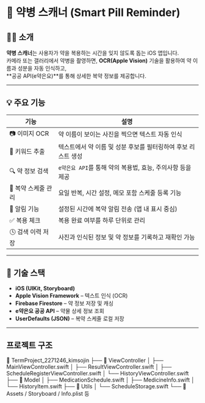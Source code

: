 # 📱 약병 스캐너 (Smart Pill Reminder)

## 👩‍⚕️ 소개
**약병 스캐너**는 사용자가 약을 복용하는 시간을 잊지 않도록 돕는 iOS 앱입니다.  
카메라 또는 갤러리에서 약병을 촬영하면, **OCR(Apple Vision)** 기술을 활용하여 약 이름과 성분을 자동 인식하고,  
**공공 API(e약은요)**를 통해 상세한 복약 정보를 제공합니다.

---

## 💡 주요 기능

| 기능 | 설명 |
|------|------|
| 📷 이미지 OCR | 약 이름이 보이는 사진을 찍으면 텍스트 자동 인식 |
| 🧠 키워드 추출 | 텍스트에서 약 이름 및 성분 후보를 필터링하여 후보 리스트 생성 |
| 🔍 약 정보 검색 | `e약은요 API`를 통해 약의 복용법, 효능, 주의사항 등을 제공 |
| 📅 복약 스케줄 관리 | 요일 반복, 시간 설정, 메모 포함 스케줄 등록 기능 |
| 🔔 알림 기능 | 설정된 시간에 복약 알림 전송 (앱 내 표시 중심) |
| ✅ 복용 체크 | 복용 완료 여부를 하루 단위로 관리 |
| 🕓 검색 이력 저장 | 사진과 인식된 정보 및 약 정보를 기록하고 재확인 가능 |

---

## 🔧 기술 스택

- **iOS (UIKit, Storyboard)**
- **Apple Vision Framework** – 텍스트 인식 (OCR)
- **Firebase Firestore** – 약 정보 저장 및 캐싱
- **e약은요 공공 API** – 약물 상세 정보 조회
- **UserDefaults (JSON)** – 복약 스케줄 로컬 저장

---

## 프로젝트 구조


📁 TermProject_2271246_kimsojin
├── 📁 ViewController
│   ├── MainViewController.swift
│   ├── ResultViewController.swift
│   ├── ScheduleRegisterViewController.swift
│   └── HistoryViewController.swift
├── 📁 Model
│   ├── MedicationSchedule.swift
│   ├── MedicineInfo.swift
│   └── HistoryItem.swift
├── 📁 Utils
│   └── ScheduleStorage.swift
└── 📁 Assets / Storyboard / Info.plist 등

